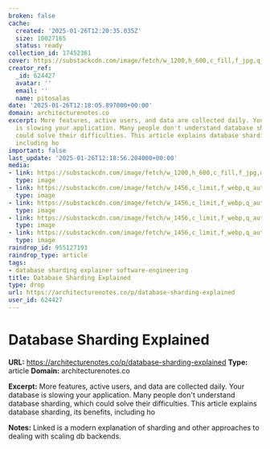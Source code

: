 ```yaml
---
broken: false
cache:
  created: '2025-01-26T12:20:35.035Z'
  size: 10027165
  status: ready
collection_id: 17452361
cover: https://substackcdn.com/image/fetch/w_1200,h_600,c_fill,f_jpg,q_auto:good,fl_progressive:steep,g_auto/https%3A%2F%2Fsubstack-post-media.s3.amazonaws.com%2Fpublic%2Fimages%2F2d0b7a13-17c9-4cc3-ac63-28bcd1f6668d_1080x1080.png
creator_ref:
  _id: 624427
  avatar: ''
  email: ''
  name: pitosalas
date: '2025-01-26T12:18:05.897000+00:00'
domain: architecturenotes.co
excerpt: More features, active users, and data are collected daily. Your database
  is slowing your application. Many people don't understand database sharding, which
  could solve their difficulties. This article explains database sharding, its benefits,
  including ho
important: false
last_update: '2025-01-26T12:18:56.204000+00:00'
media:
- link: https://substackcdn.com/image/fetch/w_1200,h_600,c_fill,f_jpg,q_auto:good,fl_progressive:steep,g_auto/https%3A%2F%2Fsubstack-post-media.s3.amazonaws.com%2Fpublic%2Fimages%2F2d0b7a13-17c9-4cc3-ac63-28bcd1f6668d_1080x1080.png
  type: image
- link: https://substackcdn.com/image/fetch/w_1456,c_limit,f_webp,q_auto:good,fl_progressive:steep/https%3A%2F%2Fsubstack-post-media.s3.amazonaws.com%2Fpublic%2Fimages%2F0b87dae0-cb6b-4e02-bd33-1d556153707b_1080x1080.png
  type: image
- link: https://substackcdn.com/image/fetch/w_1456,c_limit,f_webp,q_auto:good,fl_progressive:steep/https%3A%2F%2Fsubstack-post-media.s3.amazonaws.com%2Fpublic%2Fimages%2F097f8666-7547-4315-8c7e-597a64d30503_2000x1250.jpeg
  type: image
- link: https://substackcdn.com/image/fetch/w_1456,c_limit,f_webp,q_auto:good,fl_progressive:steep/https%3A%2F%2Fsubstack-post-media.s3.amazonaws.com%2Fpublic%2Fimages%2F5600db06-876b-44a1-9459-d0bb90946d94_1298x870.png
  type: image
- link: https://substackcdn.com/image/fetch/w_1456,c_limit,f_webp,q_auto:good,fl_progressive:steep/https%3A%2F%2Fsubstack-post-media.s3.amazonaws.com%2Fpublic%2Fimages%2Fbcad1925-e1bf-436a-8bfb-e47d507c1195_2000x1024.png
  type: image
raindrop_id: 955127193
raindrop_type: article
tags:
- database sharding explainer software-engineering
title: Database Sharding Explained
type: drop
url: https://architecturenotes.co/p/database-sharding-explained
user_id: 624427
---
```


# Database Sharding Explained

**URL:** https://architecturenotes.co/p/database-sharding-explained
**Type:** article
**Domain:** architecturenotes.co

**Excerpt:** More features, active users, and data are collected daily. Your database is slowing your application. Many people don't understand database sharding, which could solve their difficulties. This article explains database sharding, its benefits, including ho

**Notes:**
Linked is a modern explanation of sharding and other approaches to dealing with scaling db backends. 
